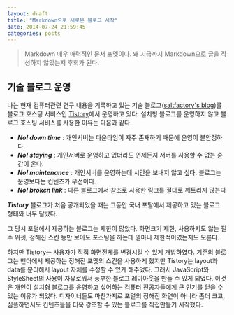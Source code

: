 ```yaml
---
layout: draft
title: "Markdown으로 새로운 블로그 시작"
date: 2014-07-24 21:59:45
categories: posts
---
```


> Markdown 매우 매력적인 문서 포멧이다. 왜 지금까지 Markdown으로 글을 작성하지 않았는지 후회가 된다.


## 기술 블로그 운영

나는 현재 컴퓨터관련 연구 내용을 기록하고 있는 기술 블로그([saltfactory's blog](http://blog.saltfactory.net))를
블로그 호스팅 서비스인 [Tistory](http://tistory.com)에서 운영하고 있다. 설치형 블로그를 운영하지 않고 블로그 호스팅 서비스를 사용한 이유는 다음과 같다.

- ***No! down time*** : 개인서버는 다운타임이 자주 존재하기 때문에 운영이 불안정하다.
- ***No! staying*** : 개인서버로 운영하고 있더라도 언제든지 서버를 사용할 수 없는 순간이 온다.
- ***No! maintenance*** : 개인서버를 운영하는데 시간을 보내지 않고 싶다. 블로그는 운영보다는 컨텐츠가 우선이다.
- ***No! broken link*** : 다른 블로그에서 참조로 사용한 링크를 절대로 깨트리지 않는다


***Tistory*** 블로그가 처음 공개되었을 때는 그동안 국내 포탈에서 제공하고 있는 블로그 형태와 너무 달랐다.

그 당시 포털에서 제공하는 블로그는 제한이 많았다. 화면크기 제한, 사용하지도 않는 필수 위젯, 정해진 스킨 등만
보아도 포스팅을 하는데 얼마나 제한적이였는지도 모른다.

 하지만 Tistory는 사용자가 직접 화면전체를 변경시킬 수 있게 개방하였다.
기존의 블로그는 벤더에서 제공하는 정해진 포멧의 스킨을 사용하게 했지만 Tistory는 layout과 data를 분리해서 layout 자체를
수정할 수 있게 해주었다. 그래서 JavaScript와 StyleSheet의 사용이 자유로워서 풍부한 블로그 레이아웃을 만들 수 있게 되었다.
이것은 개인이 설치형 블로그를 운영하고 싶어하는 컴퓨터 전공자들에게 큰 인기를 얻을 수 있는 이유가 되었다. 디자이너들도 마찬가지로
포털의 정해진 화면이 아니라 좀더 크고, 심플하면서도 컨텐츠들을 더욱 강조할 수 있는 블로그를 직접만들기 시작했다.
